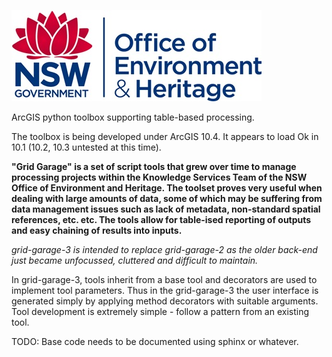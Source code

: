 ![oeh logo](https://github.com/NSW-OEH-EMS-KST/grid-garage/blob/master/img/oehlogo.png)

ArcGIS python toolbox supporting table-based processing.

The toolbox is being developed under ArcGIS 10.4. It appears to load Ok in 10.1 (10.2, 10.3 untested at this time).

**"Grid Garage" is a set of script tools that grew over time to manage processing projects within the Knowledge Services Team of the NSW Office of Environment and Heritage. The toolset proves very useful when dealing with large amounts of data, some of which may be suffering from data management issues such as lack of metadata, non-standard spatial references, etc. etc. The tools allow for table-ised reporting of outputs and easy chaining of results into inputs.**

*grid-garage-3 is intended to replace grid-garage-2 as the older back-end just became unfocussed, cluttered and difficult to maintain.* 

In grid-garage-3, tools inherit from a base tool and decorators are used to implement tool parameters. Thus in the grid-garage-3 the user interface is generated simply by applying method decorators with suitable arguments. Tool development is extremely simple - follow a pattern from an existing tool.

TODO: Base code needs to be documented using sphinx or whatever.
